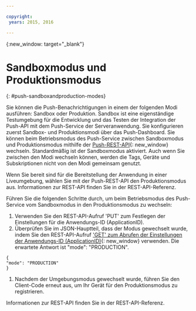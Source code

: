 ```yaml
---

copyright:
 years: 2015, 2016

---
```


{:new_window: target="_blank"}
# Sandboxmodus und Produktionsmodus

{: #push-sandboxandproduction-modes}

Sie können die Push-Benachrichtigungen in einem der folgenden Modi ausführen: Sandbox oder Produktion. Sandbox ist eine eigenständige Testumgebung für die Entwicklung und das Testen der Integration der Push-API mit dem Push-Service der Serveranwendung. Sie konfigurieren zuerst Sandbox- und Produktionsmodi über das Push-Dashboard. Sie können beim Betriebsmodus des Push-Service zwischen Sandboxmodus und Produktionsmodus mithilfe der [Push-REST-API](https://mobile.{DomainName}/imfpushrestapidocs/){: new_window} wechseln. Standardmäßig ist der Sandboxmodus aktiviert. Auch wenn Sie zwischen den Modi wechseln können, werden die Tags, Geräte und Subskriptionen nicht von den Modi gemeinsam genutzt.


Wenn Sie bereit sind für die Bereitstellung der Anwendung in einer Liveumgebung, wählen Sie mit der Push-REST-API den Produktionsmodus aus. Informationen zur REST-API finden Sie in der REST-API-Referenz.

Führen Sie die folgenden Schritte durch, um beim Betriebsmodus des Push-Service vom Sandboxmodus in den Produktionsmodus zu wechseln:

1. Verwenden Sie den REST-API-Aufruf 'PUT' zum Festlegen der Einstellungen für die Anwendungs-ID (ApplicationID).
2. Überprüfen Sie im JSON-Hauptteil, dass der Modus gewechselt wurde, indem Sie den REST-API-Aufruf ['GET' zum Abrufen der Einstellungen der Anwendungs-ID (ApplicationID)](https://mobile.{DomainName}/imfpushrestapidocs/){: new_window} verwenden. Die erwartete Antwort ist "mode": "PRODUCTION".
 
 ```
 { 
 "mode": "PRODUCTION"
 }
 ```
1. Nachdem der Umgebungsmodus gewechselt wurde, führen Sie den Client-Code erneut aus, um Ihr Gerät für den Produktionsmodus zu registrieren.

Informationen zur REST-API finden Sie in der REST-API-Referenz.
